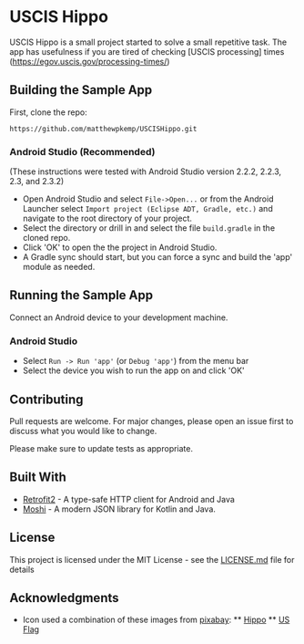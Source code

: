 # USCIS Hippo

USCIS Hippo is a small project started to solve a small repetitive task.
The app has usefulness if you are tired of checking [USCIS processing] times (https://egov.uscis.gov/processing-times/)


## Building the Sample App

First, clone the repo:

`https://github.com/matthewpkemp/USCISHippo.git`

### Android Studio (Recommended)

(These instructions were tested with Android Studio version 2.2.2, 2.2.3, 2.3, and 2.3.2)

* Open Android Studio and select `File->Open...` or from the Android Launcher select `Import project (Eclipse ADT, Gradle, etc.)` and navigate to the root directory of your project.
* Select the directory or drill in and select the file `build.gradle` in the cloned repo.
* Click 'OK' to open the the project in Android Studio.
* A Gradle sync should start, but you can force a sync and build the 'app' module as needed.

## Running the Sample App

Connect an Android device to your development machine.

### Android Studio

* Select `Run -> Run 'app'` (or `Debug 'app'`) from the menu bar
* Select the device you wish to run the app on and click 'OK'

## Contributing
Pull requests are welcome. For major changes, please open an issue first to discuss what you would like to change.

Please make sure to update tests as appropriate.

## Built With

* [Retrofit2](https://square.github.io/retrofit/) - A type-safe HTTP client for Android and Java
* [Moshi](https://github.com/square/moshi) - A modern JSON library for Kotlin and Java. 

## License

This project is licensed under the MIT License - see the [LICENSE.md](LICENSE.md) file for details

## Acknowledgments

* Icon used a combination of these images from [pixabay](https://pixabay.com):
** [Hippo](https://pixabay.com/vectors/hippo-head-cartoon-cute-grey-zoo-308772/)
** [US Flag](https://pixabay.com/vectors/flag-usa-america-american-united-32195/)